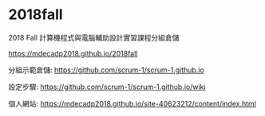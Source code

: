 # 2018fall
2018 Fall 計算機程式與電腦輔助設計實習課程分組倉儲

https://mdecadp2018.github.io/2018fall

分組示範倉儲: https://github.com/scrum-1/scrum-1.github.io

設定步驟: https://github.com/scrum-1/scrum-1.github.io/wiki

個人網站: https://mdecadp2018.github.io/site-40623212/content/index.html
